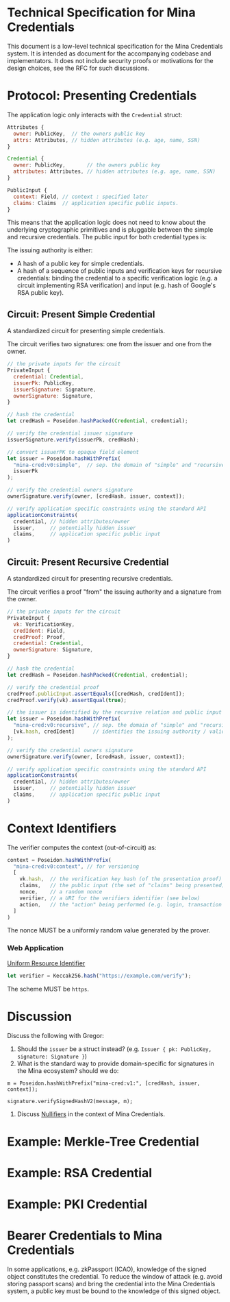 # Technical Specification for Mina Credentials

This document is a low-level technical specification for the Mina Credentials system.
It is intended as document for the accompanying codebase and implementators.
It does not include security proofs or motivations for the design choices,
see the RFC for such discussions.

# Protocol: Presenting Credentials

The application logic only interacts with the `Credential` struct:

```javascript
Attributes {
  owner: PublicKey,  // the owners public key
  attrs: Attributes, // hidden attributes (e.g. age, name, SSN)
}
```

```javascript
Credential {
  owner: PublicKey,       // the owners public key
  attributes: Attributes, // hidden attributes (e.g. age, name, SSN)
}
```

```javascript
PublicInput {
  context: Field, // context : specified later
  claims: Claims  // application specific public inputs.
}
```

This means that the application logic does not need to know about the underlying cryptographic primitives
and is pluggable between the simple and recursive credentials.
The public input for both credential types is:

The issuing authority is either:

- A hash of a public key for simple credentials.
- A hash of a sequence of public inputs and verification keys for recursive credentials:
binding the credential to a specific verification logic (e.g. a circuit implementing RSA verification) and input (e.g. hash of Google's RSA public key).

## Circuit: Present Simple Credential

A standardized circuit for presenting simple credentials.

The circuit verifies two signatures: one from the issuer and one from the owner.

```javascript
// the private inputs for the circuit
PrivateInput {
  credential: Credential,
  issuerPk: PublicKey,
  issuerSignature: Signature,
  ownerSignature: Signature,
}

// hash the credential
let credHash = Poseidon.hashPacked(Credential, credential);

// verify the credential issuer signature
issuerSignature.verify(issuerPk, credHash);

// convert issuerPK to opaque field element
let issuer = Poseidon.hashWithPrefix(
  "mina-cred:v0:simple",  // sep. the domain of "simple" and "recursive" issuers
  issuerPk
);

// verify the credential owners signature
ownerSignature.verify(owner, [credHash, issuer, context]);

// verify application specific constraints using the standard API
applicationConstraints(
  credential, // hidden attributes/owner
  issuer,     // potentially hidden issuer
  claims,     // application specific public input
)
```

## Circuit: Present Recursive Credential

A standardized circuit for presenting recursive credentials.

The circuit verifies a proof "from" the issuing authority and a signature from the owner.

```javascript
// the private inputs for the circuit
PrivateInput {
  vk: VerificationKey,
  credIdent: Field,
  credProof: Proof,
  credential: Credential,
  ownerSignature: Signature,
}

// hash the credential
let credHash = Poseidon.hashPacked(Credential, credential);

// verify the credential proof
credProof.publicInput.assertEquals([credHash, credIdent]);
credProof.verify(vk).assertEqual(true);

// the issuer is identified by the recursive relation and public input
let issuer = Poseidon.hashWithPrefix(
  "mina-cred:v0:recursive", // sep. the domain of "simple" and "recursive" issuers
  [vk.hash, credIdent]      // identifies the issuing authority / validation logic
);

// verify the credential owners signature
ownerSignature.verify(owner, [credHash, issuer, context]);

// verify application specific constraints using the standard API
applicationConstraints(
  credential, // hidden attributes/owner
  issuer,     // potentially hidden issuer
  claims,     // application specific public input
)
```

# Context Identifiers

The verifier computes the context (out-of-circuit) as:

```javascript
context = Poseidon.hashWithPrefix(
  "mina-cred:v0:context", // for versioning
  [
    vk.hash,  // the verification key hash (of the presentation proof)
    claims,   // the public input (the set of "claims" being presented)
    nonce,    // a random nonce
    verifier, // a URI for the verifiers identifier (see below)
    action,   // the "action" being performed (e.g. login, transaction hash etc.)
  ]
)
```

The nonce MUST be a uniformly random value generated by the prover.

### Web Application

[Uniform Resource Identifier](https://datatracker.ietf.org/doc/html/rfc3986)

```javascript
let verifier = Keccak256.hash("https://example.com/verify");
```

The scheme MUST be `https`.

# Discussion

Discuss the following with Gregor:

1. Should the `issuer` be a struct instead? (e.g. `Issuer { pk: PublicKey, signature: Signature }`)
1. What is the standard way to provide domain-specific for signatures in the Mina ecosystem? should we do:
```
m = Poseidon.hashWithPrefix("mina-cred:v1:", [credHash, issuer, context]);

signature.verifySignedHashV2(message, m);
```
1. Discuss [Nullifiers](https://github.com/o1-labs/o1js/issues/756) in the context of Mina Credentials.

# Example: Merkle-Tree Credential

# Example: RSA Credential

# Example: PKI Credential

# Bearer Credentials to Mina Credentials

In some applications, e.g. zkPassport (ICAO), knowledge of the signed object constitutes the credential.
To reduce the window of attack (e.g. avoid storing passport scans) and bring the credential into the Mina Credentials system,
a public key must be bound to the knowledge of this signed object.
